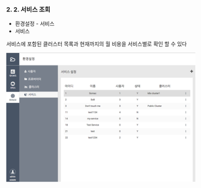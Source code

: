 ### 2. 2. 서비스 조회

* 환경설정 - 서비스 
* 서비스

서비스에 포함된 클러스터 목록과 현재까지의 월 비용을 서비스별로 확인 할 수 있다

![](/assets/service_view.png)

